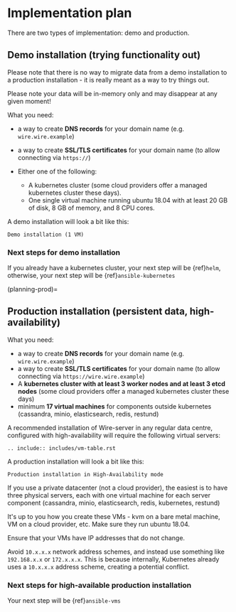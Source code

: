 # Implementation plan

There are two types of implementation: demo and production.

## Demo installation (trying functionality out)

Please note that there is no way to migrate data from a demo
installation to a production installation - it is really meant as a way
to try things out.

Please note your data will be in-memory only and may disappear at any given moment!

What you need:

- a way to create **DNS records** for your domain name (e.g.
  `wire.wire.example`)

- a way to create **SSL/TLS certificates** for your domain name (to allow
  connecting via `https://`)

- Either one of the following:

  - A kubernetes cluster (some cloud providers offer a managed
    kubernetes cluster these days).
  - One single virtual machine running ubuntu 18.04 with at least 20 GB of disk, 8 GB of memory, and 8 CPU cores.

A demo installation will look a bit like this:

```{figure} img/architecture-demo.png
Demo installation (1 VM)
```

### Next steps for demo installation

If you already have a kubernetes cluster, your next step will be {ref}`helm`, otherwise, your next step will be {ref}`ansible-kubernetes`

(planning-prod)=

## Production installation (persistent data, high-availability)

What you need:

- a way to create **DNS records** for your domain name (e.g. `wire.wire.example`)
- a way to create **SSL/TLS certificates** for your domain name (to allow connecting via `https://wire.wire.example`)
- A **kubernetes cluster with at least 3 worker nodes and at least 3 etcd nodes** (some cloud providers offer a managed kubernetes cluster these days)
- minimum **17 virtual machines** for components outside kubernetes (cassandra, minio, elasticsearch, redis, restund)

A recommended installation of Wire-server in any regular data centre,
configured with high-availability will require the following virtual
servers:

```{eval-rst}
.. include:: includes/vm-table.rst
```

A production installation will look a bit like this:

```{figure} img/architecture-server-ha.png
Production installation in High-Availability mode
```

If you use a private datacenter (not a cloud provider), the easiest is
to have three physical servers, each with one virtual machine for each
server component (cassandra, minio, elasticsearch, redis, kubernetes,
restund)

It's up to you how you create these VMs - kvm on a bare metal machine,
VM on a cloud provider, etc. Make sure they run ubuntu 18.04.

Ensure that your VMs have IP addresses that do not change.

Avoid `10.x.x.x` network address schemes, and instead use something like `192.168.x.x` or `172.x.x.x`. This is because internally, Kubernetes already uses a `10.x.x.x` address scheme, creating a potential conflict.

### Next steps for high-available production installation

Your next step will be {ref}`ansible-vms`
